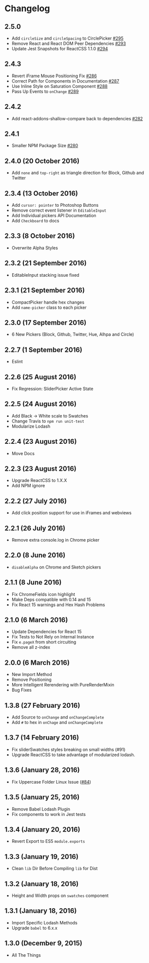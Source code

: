 # Changelog

## 2.5.0

- Add `circleSize` and `circleSpacing` to CirclePicker [#295](https://github.com/casesandberg/react-color/pull/295)
- Remove React and React DOM Peer Dependencies [#293](https://github.com/casesandberg/react-color/pull/293)
- Update Jest Snapshots for ReactCSS 1.1.0 [#294](https://github.com/casesandberg/react-color/pull/294)

## 2.4.3

- Revert iFrame Mouse Positioning Fix [#286](https://github.com/casesandberg/react-color/pull/286)
- Correct Path for Components in Documentation [#287](https://github.com/casesandberg/react-color/pull/287)
- Use Inline Style on Saturation Component [#288](https://github.com/casesandberg/react-color/pull/288)
- Pass Up Events to `onChange` [#289](https://github.com/casesandberg/react-color/pull/289)

## 2.4.2

- Add react-addons-shallow-compare back to dependencies [#282](https://github.com/casesandberg/react-color/pull/282)

## 2.4.1

- Smaller NPM Package Size [#280](https://github.com/casesandberg/react-color/pull/280)

## 2.4.0 (20 October 2016)

- Add `none` and `top-right` as triangle direction for Block, Github and Twitter

## 2.3.4 (13 October 2016)

- Add `cursor: pointer` to Photoshop Buttons
- Remove correct event listener in `EditableInput`
- Add Individual pickers API Documentation
- Add `Checkboard` to docs

## 2.3.3 (8 October 2016)

- Overwrite Alpha Styles

## 2.3.2 (21 September 2016)

- EditableInput stacking issue fixed

## 2.3.1 (21 September 2016)

- CompactPicker handle hex changes
- Add `name-picker` class to each picker

## 2.3.0 (17 September 2016)

- 6 New Pickers (Block, Github, Twitter, Hue, Alhpa and Circle)

## 2.2.7 (1 September 2016)

- Eslint

## 2.2.6 (25 August 2016)

- Fix Regression: SliderPicker Active State

## 2.2.5 (24 August 2016)

- Add Black -> White scale to Swatches
- Change Travis to `npm run unit-test`
- Modularize Lodash


## 2.2.4 (23 August 2016)

- Move Docs

## 2.2.3 (23 August 2016)

- Upgrade ReactCSS to 1.X.X
- Add NPM ignore

## 2.2.2 (27 July 2016)

- Add click position support for use in iFrames and webviews

## 2.2.1 (26 July 2016)

- Remove extra console.log in Chrome picker

## 2.2.0 (8 June 2016)

- `disableAlpha` on Chrome and Sketch pickers

## 2.1.1 (8 June 2016)

- Fix ChromeFields icon highlight
- Make Deps compatible with 0.14 and 15
- Fix React 15 warnings and Hex Hash Problems

## 2.1.0 (6 March 2016)

- Update Dependencies for React 15
- Fix Tests to Not Rely on Internal Instance
- Fix `e.pageX` from short circuiting
- Remove all z-index

## 2.0.0 (6 March 2016)

- New Import Method
- Remove Positioning
- More Intelligent Rerendering with PureRenderMixin
- Bug Fixes

## 1.3.8 (27 February 2016)

- Add Source to `onChange` and `onChangeComplete`
- Add `#` to hex in `onChage` and `onChangeComplete`

## 1.3.7 (14 February 2016)

- Fix sliderSwatches styles breaking on small widths (#91)
- Upgrade ReactCSS to take advantage of modularized lodash.

## 1.3.6 (January 28, 2016)

- Fix Uppercase Folder Linux Issue ([#84](https://github.com/casesandberg/react-color/issues/84))

## 1.3.5 (January 25, 2016)

- Remove Babel Lodash Plugin
- Fix components to work in Jest tests

## 1.3.4 (January 20, 2016)

- Revert Export to ES5 `module.exports`

## 1.3.3 (January 19, 2016)

- Clean `lib` Dir Before Compiling `lib` for Dist

## 1.3.2 (January 18, 2016)

- Height and Width props on `swatches` component

## 1.3.1 (January 18, 2016)

- Import Specific Lodash Methods
- Upgrade `babel` to 6.x.x


## 1.3.0 (December 9, 2015)

- All The Things
